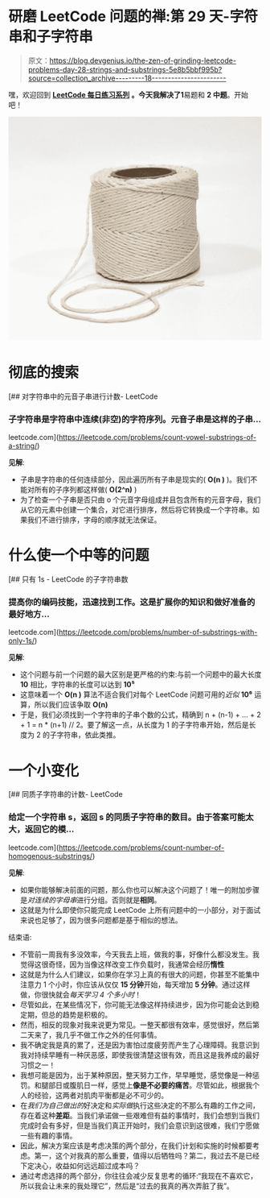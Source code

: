 # 研磨 LeetCode 问题的禅:第 29 天-字符串和子字符串

> 原文：<https://blog.devgenius.io/the-zen-of-grinding-leetcode-problems-day-28-strings-and-substrings-5e8b5bbf995b?source=collection_archive---------18----------------------->

嘿，欢迎回到 [**LeetCode 每日练习系列**](https://medium.com/@matei.danut.dm/the-zen-of-grinding-leetcode-problems-day-0-motivation-681842565166) **。**今天我解决了**1**易题和 **2 中题**。开始吧！

![](img/5c732ed7a515701c3dbfca24ea0ca2f0.png)

# 彻底的搜索

[](https://leetcode.com/problems/count-vowel-substrings-of-a-string/) [## 对字符串中的元音子串进行计数- LeetCode

### 子字符串是字符串中连续(非空)的字符序列。元音子串是这样的子串…

leetcode.com](https://leetcode.com/problems/count-vowel-substrings-of-a-string/) 

**见解**:

*   子串是字符串的任何连续部分，因此遍历所有子串是现实的( **O(n )** )。我们不能对所有的子序列都这样做( **O(2^n)** )
*   为了检查一个子串是否只由 o 个元音字母组成并且包含所有的元音字母，我们从它的元素中创建一个集合，对它进行排序，然后将它转换成一个字符串。如果我们不进行排序，字母的顺序就无法保证。

# 什么使一个中等的问题

[](https://leetcode.com/problems/number-of-substrings-with-only-1s/) [## 只有 1s - LeetCode 的子字符串数

### 提高你的编码技能，迅速找到工作。这是扩展你的知识和做好准备的最好地方…

leetcode.com](https://leetcode.com/problems/number-of-substrings-with-only-1s/) 

**见解**:

*   这个问题与前一个问题的最大区别是更严格的约束:与前一个问题中的最大长度 **10** 相比，字符串的长度可以达到 **10⁵**
*   这意味着一个 **O(n )** 算法不适合我们对每个 LeetCode 问题可用的*近似* **10⁶** 运算，所以我们应该争取 **O(n)**
*   于是，我们必须找到一个字符串的子串个数的公式，精确到 n + (n-1) + … + 2 + 1 = n * (n+1) // 2。要了解这一点，从长度为 1 的子字符串开始，然后是长度为 2 的子字符串，依此类推。

# 一个小变化

[](https://leetcode.com/problems/count-number-of-homogenous-substrings/) [## 同质子字符串的计数- LeetCode

### 给定一个字符串 s，返回 s 的同质子字符串的数目。由于答案可能太大，返回它的模…

leetcode.com](https://leetcode.com/problems/count-number-of-homogenous-substrings/) 

**见解**:

*   如果你能够解决前面的问题，那么你也可以解决这个问题了！唯一的附加步骤是*对连续的字母串*进行分组。否则就是**相同**。
*   这就是为什么即使你只能完成 LeetCode 上所有问题中的一小部分，对于面试来说也足够了，因为很多问题都是基于相似的想法。

结束语:

*   不管前一周我有多没效率，今天我去上班，做我的事，好像什么都没发生。我觉得这很奇怪，因为当像这样改变工作负载时，我通常会经历**惰性**
*   这就是为什么人们建议，如果你在学习上真的有很大的问题，你甚至不能集中注意力 1 个小时，你应该从仅仅 **15 分钟**开始，每天增加 **5 分钟**。通过这样做，你很快就会*每天学习 4 个多小时*！
*   尽管如此，在某些情况下，你可能无法像这样持续进步，因为你可能会达到稳定期，但总的趋势是积极的。
*   然而，相反的现象对我来说更为常见。一整天都很有效率，感觉很好，然后第二天来了，我几乎不做工作之外的任何事情。
*   我不确定我是真的累了，还是因为害怕过度疲劳而产生了心理障碍。我意识到我对持续早睡有一种厌恶感，即使我很清楚这很有效，而且这是我养成的最好习惯之一！
*   我想可能是因为，出于某种原因，整天努力工作，早早睡觉，感觉像是一种惩罚。和腿部日或腹肌日一样，感觉上**像是不必要的痛苦**。尽管如此，根据我个人的经验，这两者对肌肉平衡都是必不可少的。
*   在*我们为自己做出的*好决定和*实际做*执行这些决定的不那么有趣的工作之间，存在着这种**差距**。当我们承诺做一些艰难但有益的事情时，我们会想到当我们完成时会有多好，但是当我们真正开始时，我们会意识到这很难，我们宁愿做一些有趣的事情。
*   因此，解决方案应该是考虑决策的两个部分，在我们计划和实施的时候都要考虑。第一，这个对我真的那么重要，值得以后牺牲吗？第二，我过去不是已经下定决心，收益如何远远超过成本吗？
*   通过考虑选择的两个部分，你往往会减少反复思考的循环:“我现在不喜欢它，所以我会让未来的我处理它”，然后是“过去的我真的再次弄脏了我”。